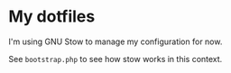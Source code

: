 My dotfiles
===========

I'm using GNU Stow to manage my configuration for now.

See `bootstrap.php` to see how stow works in this context.